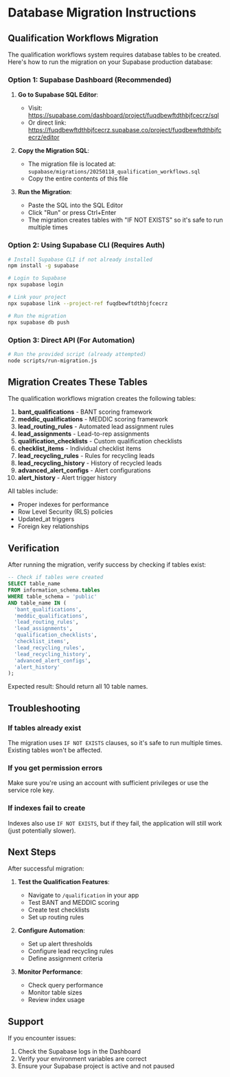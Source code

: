 # Database Migration Instructions

## Qualification Workflows Migration

The qualification workflows system requires database tables to be created. Here's how to run the migration on your Supabase production database:

### Option 1: Supabase Dashboard (Recommended)

1. **Go to Supabase SQL Editor**:
   - Visit: https://supabase.com/dashboard/project/fuqdbewftdthbjfcecrz/sql
   - Or direct link: https://fuqdbewftdthbjfcecrz.supabase.co/project/fuqdbewftdthbjfcecrz/editor

2. **Copy the Migration SQL**:
   - The migration file is located at: `supabase/migrations/20250118_qualification_workflows.sql`
   - Copy the entire contents of this file

3. **Run the Migration**:
   - Paste the SQL into the SQL Editor
   - Click "Run" or press Ctrl+Enter
   - The migration creates tables with "IF NOT EXISTS" so it's safe to run multiple times

### Option 2: Using Supabase CLI (Requires Auth)

```bash
# Install Supabase CLI if not already installed
npm install -g supabase

# Login to Supabase
npx supabase login

# Link your project
npx supabase link --project-ref fuqdbewftdthbjfcecrz

# Run the migration
npx supabase db push
```

### Option 3: Direct API (For Automation)

```bash
# Run the provided script (already attempted)
node scripts/run-migration.js
```

## Migration Creates These Tables

The qualification workflows migration creates the following tables:

1. **bant_qualifications** - BANT scoring framework
2. **meddic_qualifications** - MEDDIC scoring framework
3. **lead_routing_rules** - Automated lead assignment rules
4. **lead_assignments** - Lead-to-rep assignments
5. **qualification_checklists** - Custom qualification checklists
6. **checklist_items** - Individual checklist items
7. **lead_recycling_rules** - Rules for recycling leads
8. **lead_recycling_history** - History of recycled leads
9. **advanced_alert_configs** - Alert configurations
10. **alert_history** - Alert trigger history

All tables include:
- Proper indexes for performance
- Row Level Security (RLS) policies
- Updated_at triggers
- Foreign key relationships

## Verification

After running the migration, verify success by checking if tables exist:

```sql
-- Check if tables were created
SELECT table_name
FROM information_schema.tables
WHERE table_schema = 'public'
AND table_name IN (
  'bant_qualifications',
  'meddic_qualifications',
  'lead_routing_rules',
  'lead_assignments',
  'qualification_checklists',
  'checklist_items',
  'lead_recycling_rules',
  'lead_recycling_history',
  'advanced_alert_configs',
  'alert_history'
);
```

Expected result: Should return all 10 table names.

## Troubleshooting

### If tables already exist
The migration uses `IF NOT EXISTS` clauses, so it's safe to run multiple times. Existing tables won't be affected.

### If you get permission errors
Make sure you're using an account with sufficient privileges or use the service role key.

### If indexes fail to create
Indexes also use `IF NOT EXISTS`, but if they fail, the application will still work (just potentially slower).

## Next Steps

After successful migration:

1. **Test the Qualification Features**:
   - Navigate to `/qualification` in your app
   - Test BANT and MEDDIC scoring
   - Create test checklists
   - Set up routing rules

2. **Configure Automation**:
   - Set up alert thresholds
   - Configure lead recycling rules
   - Define assignment criteria

3. **Monitor Performance**:
   - Check query performance
   - Monitor table sizes
   - Review index usage

## Support

If you encounter issues:
1. Check the Supabase logs in the Dashboard
2. Verify your environment variables are correct
3. Ensure your Supabase project is active and not paused